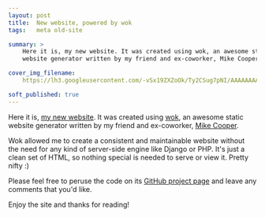 ```yaml
---
layout: post
title:  New website, powered by wok
tags:   meta old-site

summary: >
    Here it is, my new website. It was created using wok, an awesome static
    website generator written by my friend and ex-coworker, Mike Cooper.

cover_img_filename:
    https://lh3.googleusercontent.com/-vSx19ZXZoOk/Ty2CSug7pNI/AAAAAAAADW4/FD28I_Z9wME/s800/Screenshot.png

soft_published: true
---
```

Here it is, [my new website][mysite]. It was created using [wok][], an awesome
static website generator written by my friend and ex-coworker,
[Mike Cooper][cooper].

[mysite]:http://robmd.net
[wok]:https://github.com/mythmon/wok
[cooper]:http://facebook.com/mythmon

Wok allowed me to create a consistent and maintainable website without the need
for any kind of server-side engine like Django or PHP. It's just a clean set
of HTML, so nothing special is needed to serve or view it. Pretty nifty :)

Please feel free to peruse the code on its [GitHub project page][github] and
leave any comments that you'd like.

[github]:https://github.com/robatron/robmd.net

Enjoy the site and thanks for reading!
